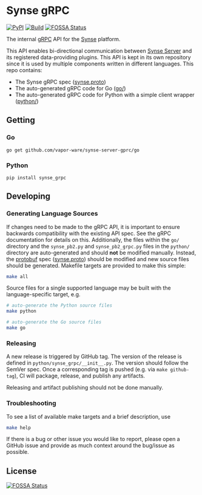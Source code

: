 # Synse gRPC

[![PyPI](https://img.shields.io/pypi/v/synse-grpc.svg)](https://pypi.python.org/pypi/synse-grpc)
[![Build](https://build.vio.sh/buildStatus/icon?job=vapor-ware/synse-server-grpc/master)](https://build.vio.sh/blue/organizations/jenkins/vapor-ware%2Fsynse-server-grpc/activity)
[![FOSSA Status](https://app.fossa.io/api/projects/git%2Bgithub.com%2Fvapor-ware%2Fsynse-server-grpc.svg?type=shield)](https://app.fossa.io/projects/git%2Bgithub.com%2Fvapor-ware%2Fsynse-server-grpc?ref=badge_shield)

The internal [gRPC](https://grpc.io/docs/) API for the [Synse](https://github.com/vapor-ware/synse) platform.

This API enables bi-directional communication between [Synse Server](https://github.com/vapor-ware/synse-server)
and its registered data-providing plugins. This API is kept in its own repository
since it is used by multiple components written in different languages. This repo
contains:

- The Synse gRPC spec ([synse.proto](synse.proto))
- The auto-generated gRPC code for Go ([go/](go))
- The auto-generated gRPC code for Python with a simple client wrapper ([python/](python))

## Getting

### Go

```
go get github.com/vapor-ware/synse-server-gprc/go
```

### Python

```
pip install synse_grpc
```

## Developing

### Generating Language Sources

If changes need to be made to the gRPC API, it is important to ensure backwards compatibility
with the existing API spec. See the gRPC documentation for details on this. Additionally, the
files within the `go/` directory and the `synse_pb2.py` and `synse_pb2_grpc.py` files in the
`python/` directory are auto-generated and should **not** be modified manually. Instead, the
[protobuf](https://developers.google.com/protocol-buffers/) spec ([synse.proto](synse.proto))
should be modified and new source files should be generated. Makefile targets are provided to
make this simple:

```bash
make all
```

Source files for a single supported language may be built with the language-specific target,
e.g.

```bash
# auto-generate the Python source files
make python

# auto-generate the Go source files
make go
```

### Releasing

A new release is triggered by GitHub tag. The version of the release is defined in
`python/synse_grpc/__init__.py`. The version should follow the SemVer spec. Once a
corresponding tag is pushed (e.g. via `make github-tag`), CI will package, release,
and publish any artifacts.

Releasing and artifact publishing should not be done manually. 

### Troubleshooting

To see a list of available make targets and a brief description, use
```bash
make help
```

If there is a bug or other issue you would like to report, please open a GitHub issue and provide
as much context around the bug/issue as possible.

## License
[![FOSSA Status](https://app.fossa.io/api/projects/git%2Bgithub.com%2Fvapor-ware%2Fsynse-server-grpc.svg?type=large)](https://app.fossa.io/projects/git%2Bgithub.com%2Fvapor-ware%2Fsynse-server-grpc?ref=badge_large)